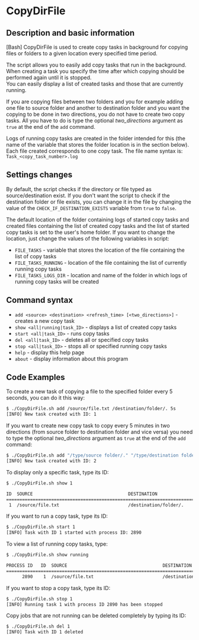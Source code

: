 # CopyDirFile
## Description and basic information
 [Bash] CopyDirFile is used to create copy tasks in background for copying files or folders to a given location every specified time period.  
 
  The script allows you to easily add copy tasks that run in the background.  
  When creating a task you specify the time after which copying should be performed again until it is stopped.  
  You can easily display a list of created tasks and those that are currently running.  
  
  If you are copying files between two folders and you for example adding one file to source folder and another to destination folder and you want the copying to be done in two directions, you do not have to create two copy tasks. All you have to do is type the optional *two_directions* argument as `true` at the end of the `add` command.  
  
  Logs of running copy tasks are created in the folder intended for this (the name of the variable that stores the folder location is in the section below). Each file created corresponds to one copy task. The file name syntax is: `Task_<copy_task_number>.log`
  
## Settings changes
  By default, the script checks if the directory or file typed as source/destination exist. If you don't want the script to check if the destination folder or file exists, you can change it in the file by changing the value of the `CHECK_IF_DESTINATION_EXISTS` variable from `true` to `false`.  
  
  The default location of the folder containing logs of started copy tasks and created files containing the list of created copy tasks and the list of started copy tasks is set to the user's home folder. If you want to change the location, just change the values of the following variables in script:
  - `FILE_TASKS` - variable that stores the location of the file containing the list of copy tasks
  - `FILE_TASKS_RUNNING` - location of the file containing the list of currently running copy tasks
  - `FILE_TASKS_LOGS_DIR` - location and name of the folder in which logs of running copy tasks will be created
  
## Command syntax
  - `add <source> <destination> <refresh_time> [<two_directions>]`  - creates a new copy task
  - `show <all|running|task_ID>`  - displays a list of created copy tasks
  - `start <all|task_ID>`  - runs copy tasks
  - `del <all|task_ID>`  - deletes all or specified copy tasks
  - `stop <all|task_ID>`  - stops all or specified running copy tasks
  - `help`  - display this help page
  - `about`  - display information about this program
  
## Code Examples

  To create a new task of copying a file to the specified folder every 5 seconds, you can do it this way:
  
  ```sh
  $ ./CopyDirFile.sh add /source/file.txt /destination/folder/. 5s
  [INFO] New task created with ID: 1
  ```

  If you want to create new copy task to copy every 5 minutes in two directions (from source folder to destination folder and vice versa) you need to type the optional *two_directions* argument as `true` at the end of the `add` command:
  
  ```sh
  $ ./CopyDirFile.sh add "/type/source folder/." "/type/destination folder/." 5m true
  [INFO] New task created with ID: 2
  ```
  
  To display only a specific task, type its ID:
  
  ```sh
  $ ./CopyDirFile.sh show 1
  
 ID  SOURCE                                    DESTINATION                               REFRESH  TWO DIRECTION
===============================================================================================================
   1  /source/file.txt                          /destination/folder/.                          5s          false

  ```
  
  If you want to run a copy task, type its ID:
  
  ```sh
  $ ./CopyDirFile.sh start 1
  [INFO] Task with ID 1 started with process ID: 2890
  ```
  
  To view a list of running copy tasks, type:
  
  ```sh
  $ ./CopyDirFile.sh show running

PROCESS ID   ID  SOURCE                                    DESTINATION                               REFRESH  TWO DIRECTION
===========================================================================================================================
        2890    1  /source/file.txt                          /destination/folder/.                          5s          false

  ```
  
  If you want to stop a copy task, type its ID:
  
  ```sh
  $ ./CopyDirFile.sh stop 1
[INFO] Running task 1 with process ID 2890 has been stopped
  ```
  
  Copy jobs that are not running can be deleted completely by typing its ID:
  
  ```sh
  $ ./CopyDirFile.sh del 1
[INFO] Task with ID 1 deleted
  ```
